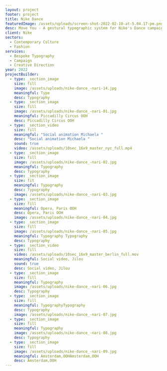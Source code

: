 ```yaml
---
layout: project
footer: project
title: Nike Dance
featuredImage: /assets/uploads/screen-shot-2022-02-10-at-5.04.17-pm.png
desc: Move You - A gestural typographic system for Nike's Dance campaign
client: Nike
sectors:
  - Contemporary Culture
  - Fashion
services:
  - Bespoke Typography
  - Campaign
  - Creative Direction
year: 2022
projectBuilder:
  - type: _section_image
    size: fill
    image: /assets/uploads/nike-dance_-nari-14.jpg
    meaningful: Type
    desc: Typography
  - type: _section_image
    size: fill
    image: /assets/uploads/nike-dance_-nari-01.jpg
    meaningful: Piccadilly Circus OOH
    desc: Piccadilly Circus OOH
  - type: _section_video
    size: fill
    meaningful: "Social animation Michaela "
    desc: "Social animation Michaela "
    sound: true
    video: /assets/uploads/10sec_16x9_master_nyc_full.mp4
  - type: _section_image
    size: fill
    image: /assets/uploads/nike-dance_-nari-02.jpg
    meaningful: Typography
    desc: Typography
  - type: _section_image
    size: fit
    meaningful: Typography
    desc: Typography
    image: /assets/uploads/nike-dance_-nari-03.jpg
  - type: _section_image
    size: fill
    meaningful: Opera, Paris OOH
    desc: Opera, Paris OOH
    image: /assets/uploads/nike-dance_-nari-04.jpg
  - type: _section_image
    size: fill
    image: /assets/uploads/nike-dance_-nari-05.jpg
    meaningful: Typography Typography
    desc: Typography
  - type: _section_video
    size: fill
    video: /assets/uploads/10sec_16x9_master_berlin_full.mov
    meaningful: Social video, Jilou
    sound: true
    desc: Social video, Jilou
  - type: _section_image
    size: fill
    meaningful: Typography
    image: /assets/uploads/nike-dance_-nari-06.jpg
    desc: Typography
  - type: _section_image
    size: fill
    meaningful: TypographyTypography
    desc: Typography
    image: /assets/uploads/nike-dance_-nari-07.jpg
  - type: _section_image
    size: fill
    meaningful: Typography
    image: /assets/uploads/nike-dance_-nari-08.jpg
    desc: Typography
  - type: _section_image
    size: fill
    image: /assets/uploads/nike-dance_-nari-09.jpg
    meaningful: Amsterdam,OOHAmsterdam,OOH
    desc: Amsterdam,OOH
---
```

